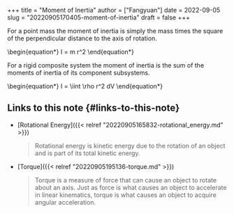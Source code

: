 +++
title = "Moment of Inertia"
author = ["Fangyuan"]
date = 2022-09-05
slug = "20220905170405-moment-of-inertia"
draft = false
+++

For a point mass the moment of inertia is simply the mass times the square of the perpendicular distance to the axis of rotation.

\begin{equation\*}
I = m r^2
\end{equation\*}

For a rigid composite system the moment of inertia is the sum of the moments of inertia of its component subsystems.

\begin{equation\*}
I = \iint \rho r^2 dV
\end{equation\*}


## Links to this note {#links-to-this-note}

-   [Rotational Energy]({{< relref "20220905165832-rotational_energy.md" >}})

    > Rotational energy is kinetic energy due to the rotation of an object and is part of its total kinetic energy.
-   [Torque]({{< relref "20220905195136-torque.md" >}})

    > Torque is a measure of force that can cause an object to rotate about an axis. Just as force is what causes an object to accelerate in linear kinematics, torque is what causes an object to acquire angular acceleration.
